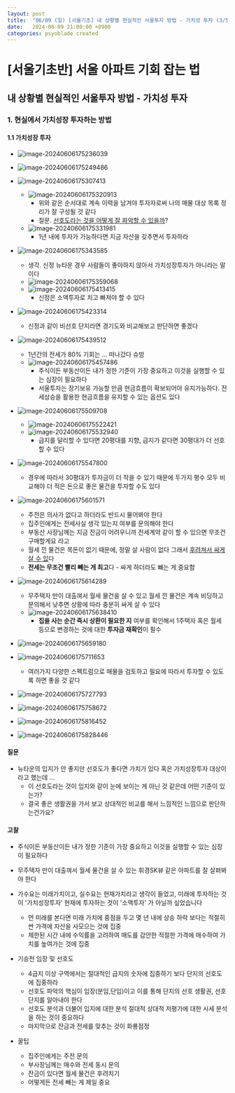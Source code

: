 ```yaml
---
layout: post
title:  "06/09 (일) [서울기초] 내 상황별 현실적인 서울투자 방법 - 가치성 투자 (3/5)"
date:   2024-06-09 21:00:00 +0900
categories: psyoblade created
---
```


# [서울기초반] 서울 아파트 기회 잡는 법

## 내 상황별 현실적인 서울투자 방법 - 가치성 투자

### 1. 현실에서 가치성장 투자하는 방법

#### 1.1 가치성장 투자

* ![image-20240606175236039](/private/images/2024-06-09-seoltu-day4/image-20240606175236039.png)
* ![image-20240606175249486](/private/images/2024-06-09-seoltu-day4/image-20240606175249486.png)
* ![image-20240606175307413](/private/images/2024-06-09-seoltu-day4/image-20240606175307413.png)
  * ![image-20240606175320913](/private/images/2024-06-09-seoltu-day4/image-20240606175320913.png)
    * 위와 같은 순서대로 계속 이력을 남겨야 투자자로써 나의 매물 대상 목록 정리가 잘 구성될 것 같다
    * 질문. <u>선호도라는 것을 어떻게 잘 파악할 수 있을까</u>?
  * ![image-20240606175331981](/private/images/2024-06-09-seoltu-day4/image-20240606175331981.png)
    * 1년 내에 투자가 가능하다면 지금 자산을 갖추면서 투자하라
* ![image-20240606175343585](/private/images/2024-06-09-seoltu-day4/image-20240606175343585.png)
  * 생각. 신정 뉴타운 경우 사람들이 좋아하지 않아서 가치성장투자가 아니라는 말이다
  * ![image-20240606175359068](/private/images/2024-06-09-seoltu-day4/image-20240606175359068.png)
  * ![image-20240606175413415](/private/images/2024-06-09-seoltu-day4/image-20240606175413415.png)
    * 신정은 소액투자로 치고 빠져야 할 수 있다
* ![image-20240606175423314](/private/images/2024-06-09-seoltu-day4/image-20240606175423314.png)
  * 신정과 같이 비선호 단지라면 경기도와 비교해보고 판단하면 좋겠다
* ![image-20240606175439512](/private/images/2024-06-09-seoltu-day4/image-20240606175439512.png)
  * 1년간의 전세가 80% 기회는 ... 떠나갔다 슈밤
  * ![image-20240606175457486](/private/images/2024-06-09-seoltu-day4/image-20240606175457486.png)
    * 주식이든 부동산이든 내가 정한 기준이 가장 중요하고 이것을 실행할 수 있는 심장이 필요하다
    * 서울투자는 장기보유 가능할 만큼 현금흐름이 확보되어야 유지가능하다. 전세상승을 활용한 현금흐름을 유지할 수 있는 옵션도 있다

* ![image-20240606175509708](/private/images/2024-06-09-seoltu-day4/image-20240606175509708.png)
  * ![image-20240606175522421](/private/images/2024-06-09-seoltu-day4/image-20240606175522421.png)
  * ![image-20240606175532940](/private/images/2024-06-09-seoltu-day4/image-20240606175532940.png)
    * 급지를 달리할 수 있다면 20평대를 지향, 급지가 같다면 30평대가 더 선호할 수 있다
* ![image-20240606175547800](/private/images/2024-06-09-seoltu-day4/image-20240606175547800.png)
  * 경우에 따라서 30평대가 투자금이 더 작을 수 있기 때문에 두가지 평수 모두 비교해야 더 적은 돈으로 좋은 물건을 투자할 수도 있다

* ![image-20240606175601571](/private/images/2024-06-09-seoltu-day4/image-20240606175601571.png)
  * 주전은 의사가 없다고 하더라도 반드시 물어봐야 한다
  * 집주인에게는 전세사실 생각 있는지 여부를 문의해야 한다
  * 부동산 사장님께는 지금 잔금이 어려우니까 전세계약 같이 할 수 있으면 무조건 구매할게요 라고
  * 월세 낀 물건은 목돈이 없기 때문에, 정말 살 사람이 없다 그래서 <u>후려쳐서 싸게 살 수 있</u>다
  * **전세는 무조건 빨리 빼는 게 최고**다 - 싸게 하더라도 뺴는 게 중요함

* ![image-20240606175614289](/private/images/2024-06-09-seoltu-day4/image-20240606175614289.png)
  * 무주택자 만이 대출껴서 월세 물건을 살 수 있고  월세 낀 물건은 계속 비딩하고 문의해서 낮추면 상황에 따라 충분히 싸게 살 수 있다
  * ![image-20240606175638410](/private/images/2024-06-09-seoltu-day4/image-20240606175638410.png)
    * **집을 사는 순간 즉시 상환이 필요한 지** 여부를 확인해서 1주택자 혹은 월세 등으로 변경하는 것에 대한 **투자금 재확인**이 필수

* ![image-20240606175659180](/private/images/2024-06-09-seoltu-day4/image-20240606175659180.png)
* ![image-20240606175711653](/private/images/2024-06-09-seoltu-day4/image-20240606175711653.png)
  * 여러가지 다양한 스펙트럼으로 매물을 검토하고 필요에 따라서 투자할 수 있도록 하면 좋을 것 같다

* ![image-20240606175727793](/private/images/2024-06-09-seoltu-day4/image-20240606175727793.png)
* ![image-20240606175758672](/private/images/2024-06-09-seoltu-day4/image-20240606175758672.png)
* ![image-20240606175816452](/private/images/2024-06-09-seoltu-day4/image-20240606175816452.png)
* ![image-20240606175828446](/private/images/2024-06-09-seoltu-day4/image-20240606175828446.png)



#### 질문

* 뉴타운의 입지가 안 좋지만 선호도가 좋다면 가치가 있다 혹은 가치성장투자 대상이라고 했는데 ... 
  * 이 선호도라는 것이 입지와 같이 눈에 보이는 게 아닌 것 같은데 어떤 기준이 있는가?
  * 결국 좋은 생활권을 가서 보고 상대적인 비교를 해서 느낌적인 느낌으로 판단하는건가요?



#### 고찰

* 주식이든 부동산이든 내가 정한 기준이 가장 중요하고 이것을 실행할 수 있는 심장이 필요하다

* 무주택자 만이 대출껴서 월세 물건을 살 수 있는 휘경SK뷰 같은 아파트를 잘 살펴봐야 한다

* 가수요는 미래가치이고, 실수요는 현재가치라고 생각이 들었고, 미래에 투자하는 것이 '가치성장투자' 현재에 투자하는 것이 '소액투자' 가 아닐까 싶었습니다
  * 먼 미래를 본다면 미래 가치에 중점을 두고 몇 년 내에 상승 하락 보다는 적절히 싼 가격에 자산을 사모으는 것에 집중
  * 제한된 시간 내에 수익률을 고려하여 매도를 감안한 적절한 가격에 매수하여 가치를 높여가는 것에 집중
* 기승전 임장 및 선호도
  * 4급지 이상 구역에서는 절대적인 급지의 숫자에 집중하기 보다 단지의 선호도에 집중하라
  * 선호도 파악의 핵심이 임장(분임,단임)이고 이를 통해 단지의 선호 생활권, 선호단지를 알아내야 한다
  * 선호도 분석과 더불어 입지에 대한 분석 절대적 상대적 저평가에 대한 시세 분석을 하는 것이 중요하다
  * 마지막으로 잔금과 전세를 맞추는 것이 화룡점정
* 꿀팁
  * 집주인에게는 주전 문의
  * 부사장님께는 매수와 전세 동시 문의
  * 잔금이 있다면 월세 물건은 후려치기
  * 어떻게든 전세 빼는 게 제일 중요
